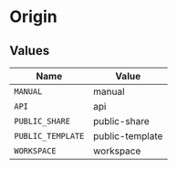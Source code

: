 # Origin


## Values

| Name              | Value             |
| ----------------- | ----------------- |
| `MANUAL`          | manual            |
| `API`             | api               |
| `PUBLIC_SHARE`    | public-share      |
| `PUBLIC_TEMPLATE` | public-template   |
| `WORKSPACE`       | workspace         |